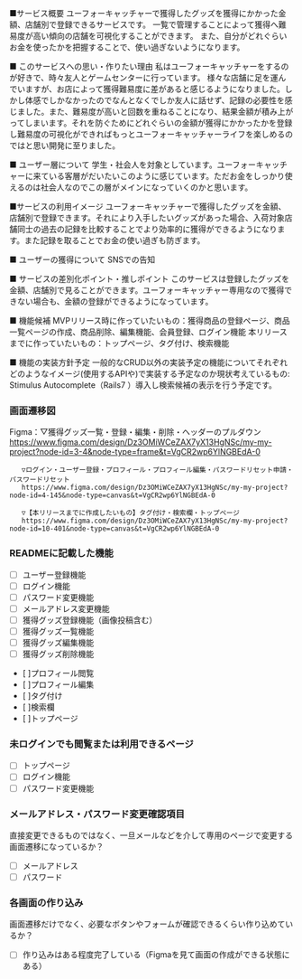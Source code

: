 ■サービス概要
ユーフォーキャッチャーで獲得したグッズを獲得にかかった金額、店舗別で登録できるサービスです。
一覧で管理することによって獲得へ難易度が高い傾向の店舗を可視化することができます。
また、自分がどれぐらいお金を使ったかを把握することで、使い過ぎないようになります。

■ このサービスへの思い・作りたい理由
私はユーフォーキャッチャーをするのが好きで、時々友人とゲームセンターに行っています。
様々な店舗に足を運んでいますが、お店によって獲得難易度に差があると感じるようになりました。しかし体感でしかなかったのでなんとなくでしか友人に話せず、記録の必要性を感じました。また、難易度が高いと回数を重ねることになり、結果金額が積み上がってしまいます。それを防ぐためにどれぐらいの金額が獲得にかかったかを登録し難易度の可視化ができればもっとユーフォーキャッチャーライフを楽しめるのではと思い開発に至りました。

■ ユーザー層について
学生・社会人を対象としています。ユーフォーキャッチャーに来ている客層がだいたいこのように感じています。ただお金をしっかり使えるのは社会人なのでこの層がメインになっていくのかと思います。

■サービスの利用イメージ
ユーフォーキャッチャーで獲得したグッズを金額、店舗別で登録できます。それにより入手したいグッズがあった場合、入荷対象店舗同士の過去の記録を比較することでより効率的に獲得ができるようになります。また記録を取ることでお金の使い過ぎも防ぎます。

■ ユーザーの獲得について
SNSでの告知

■ サービスの差別化ポイント・推しポイント
このサービスは登録したグッズを金額、店舗別で見ることができます。ユーフォーキャッチャー専用なので獲得できない場合も、金額の登録ができるようになっています。


■ 機能候補
MVPリリース時に作っていたいもの：獲得商品の登録ページ、商品一覧ページの作成、商品削除、編集機能、会員登録、ログイン機能
本リリースまでに作っていたいもの：トップページ、タグ付け、検索機能

■ 機能の実装方針予定
一般的なCRUD以外の実装予定の機能についてそれぞれどのようなイメージ(使用するAPIや)で実装する予定なのか現状考えているもの:
Stimulus Autocomplete（Rails7 ）導入し検索候補の表示を行う予定です。

### 画面遷移図
Figma：▽獲得グッズ一覧・登録・編集・削除・ヘッダーのプルダウン
       https://www.figma.com/design/Dz3OMiWCeZAX7yX13HgNSc/my-my-project?node-id=3-4&node-type=frame&t=VgCR2wp6YlNGBEdA-0

       ▽ログイン・ユーザー登録・プロフィール・プロフィール編集・パスワードリセット申請・パスワードリセット
       https://www.figma.com/design/Dz3OMiWCeZAX7yX13HgNSc/my-my-project?node-id=4-145&node-type=canvas&t=VgCR2wp6YlNGBEdA-0

       ▽【本リリースまでに作成したいもの】タグ付け・検索欄・トップページ
       https://www.figma.com/design/Dz3OMiWCeZAX7yX13HgNSc/my-my-project?node-id=10-401&node-type=canvas&t=VgCR2wp6YlNGBEdA-0

### READMEに記載した機能
- [ ] ユーザー登録機能
- [ ] ログイン機能
- [ ] パスワード変更機能
- [ ] メールアドレス変更機能
- [ ] 獲得グッズ登録機能（画像投稿含む）
- [ ] 獲得グッズ一覧機能
- [ ] 獲得グッズ編集機能
- [ ] 獲得グッズ削除機能
- [ ]プロフィール閲覧
- [ ]プロフィール編集
- [ ]タグ付け
- [ ]検索欄
- [ ]トップページ

### 未ログインでも閲覧または利用できるページ
- [ ] トップページ
- [ ] ログイン機能
- [ ] パスワード変更機能

### メールアドレス・パスワード変更確認項目
直接変更できるものではなく、一旦メールなどを介して専用のページで変更する画面遷移になっているか？
- [ ] メールアドレス
- [ ] パスワード

### 各画面の作り込み
画面遷移だけでなく、必要なボタンやフォームが確認できるくらい作り込めているか？
- [ ] 作り込みはある程度完了している（Figmaを見て画面の作成ができる状態にある）